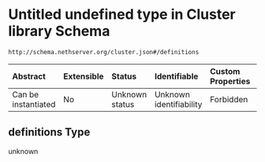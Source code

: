# Untitled undefined type in Cluster library Schema

```txt
http://schema.nethserver.org/cluster.json#/definitions
```



| Abstract            | Extensible | Status         | Identifiable            | Custom Properties | Additional Properties | Access Restrictions | Defined In                                            |
| :------------------ | :--------- | :------------- | :---------------------- | :---------------- | :-------------------- | :------------------ | :---------------------------------------------------- |
| Can be instantiated | No         | Unknown status | Unknown identifiability | Forbidden         | Allowed               | none                | [cluster.json\*](cluster.json "open original schema") |

## definitions Type

unknown
